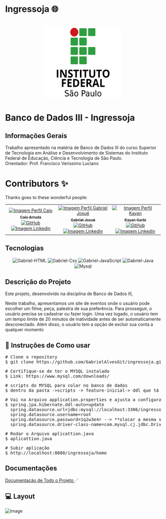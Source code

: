 # Ingressoja 🌐

<link rel="stylesheet" href="https://cdnjs.cloudflare.com/ajax/libs/font-awesome/6.1.0/css/all.min.css">
<h1 align="center">
  <img src="./src/main/resources/static/logo/logo-instituto.png" alt="Imagem do IFSP" width="250" height="230" style="border-radius: 50;">
</h1>

# Banco de Dados III - Ingressoja

## Informações Gerais

<!-- Informações do curso e professor -->
<div align="left"> 
<p>Trabalho apresentado na matéria de  Banco de Dados III
                do curso Superior de Tecnologia em Análise e
                Desenvolvimento de Sistemas do Instituto Federal de
                Educação, Ciência e Tecnologia de São Paulo.<br>
                Orientador: Prof. Francisco Verissimo Luciano 
        </p>

# Contributors ✨

Thanks goes to these wonderful people:

<table align="center">
  <tr>
    <tr>
     <td align="center"><a href="https://github.com/CaioARL"><img alt="Imagem Perfil Caio" src="https://avatars.githubusercontent.com/u/89604540?v=4" width="100px" alt="Foto de Perfil"/><br/><sub><b>Caio Arruda</b></sub></a><br /><a href="https://github.com/CaioARL" title="GitHub"><img align="center" alt="GitHub" height="30" width="40" src="https://cdn.jsdelivr.net/gh/devicons/devicon/icons/github/github-original-wordmark.svg"></a><a href="#" title="Linkedin"><img align="center" alt="Imagem Linkedin" height="30" width="26" src="https://cdn.jsdelivr.net/gh/devicons/devicon/icons/linkedin/linkedin-original.svg"></a></td>
     <td align="center"><a href="https://github.com/GabrielAlvesGit"><img alt="Imagem Perfil Gabriel Josué" src="https://media.licdn.com/dms/image/D4D03AQG3yPiVBZ1NOA/profile-displayphoto-shrink_200_200/0/1695753526127?e=1707350400&v=beta&t=l4LXp9O2Txf7NwAFJd4f4z2l9Y97ONa0xvlQDFmUtdk" width="100px" alt="Foto de Perfil"/><br/><sub><b>Gabriel Josué</b></sub></a><br /><a href="https://github.com/GabrielAlvesGit" title="GitHub"><img align="center" alt="GitHub" height="30" width="40" src="https://cdn.jsdelivr.net/gh/devicons/devicon/icons/github/github-original-wordmark.svg"></a><a href="https://www.linkedin.com/in/gabrielalv3s/" title="Linkedin"><img align="center" alt="Imagem Linkedin" height="30" width="26" src="https://cdn.jsdelivr.net/gh/devicons/devicon/icons/linkedin/linkedin-original.svg"></a></td>
      <td align="center"><a href="https://github.com/c0zyhug"><img alt="Imagem Perfil Kayan" src="https://media.licdn.com/dms/image/D4D03AQH6sc2zHPDjdQ/profile-displayphoto-shrink_800_800/0/1681176003282?e=1707350400&v=beta&t=a7mB7KrvEAlPG-qgxFRfEILLZ5Ei6u4Q4bc1axAhzM4" width="100px" alt="Foto de Perfil"/><br/><sub><b>Kayan Garbi</b></sub></a><br /><a href="https://github.com/c0zyhug" title="GitHub"><img align="center" alt="GitHub" height="30" width="40" src="https://cdn.jsdelivr.net/gh/devicons/devicon/icons/github/github-original-wordmark.svg"></a><a href="https://www.linkedin.com/in/kayan-garbi/" title="Linkedin"><img align="center" alt="Imagem Linkedin" height="30" width="26" src="https://cdn.jsdelivr.net/gh/devicons/devicon/icons/linkedin/linkedin-original.svg"></a></td> 
  </tr>
</table>

<!-- Tecnologias utilizadas no projeto -->

## Tecnologias

<div align="center">
    <img  align="center" alt="Gabriel-HTML" height="45" width="55" src="https://cdn.jsdelivr.net/gh/devicons/devicon/icons/html5/html5-original-wordmark.svg">
    <img align="center" alt="Gabriel-Css" height="45" width="55" src="https://cdn.jsdelivr.net/gh/devicons/devicon/icons/css3/css3-original-wordmark.svg">
    <img align="center" alt="Gabriel-JavaScript" height="45" width="55" src="https://cdn.jsdelivr.net/gh/devicons/devicon/icons/javascript/javascript-plain.svg">
    <img align="center" alt="Gabriel-Java" height="45" width="55" src="https://cdn.jsdelivr.net/gh/devicons/devicon/icons/java/java-original-wordmark.svg" >
    <img align="center" alt="Mysql" height="45" width="55" src="https://cdn.jsdelivr.net/gh/devicons/devicon/icons/mysql/mysql-original-wordmark.svg">
</div>

## Descrição do Projeto

<p>
Este projeto, desenvolvido na disciplina de Banco de Dados  III,<br>

Neste trabalho, apresentamos um site de eventos onde o usuário pode escolher um filme, peça, palestra de sua preferência. Para prosseguir, o usuário precisa se cadastrar ou fazer login. Uma vez logado, o usuário tem um tempo limite de 20 minutos de inatividade antes de ser automaticamente desconectado. Além disso, o usuário tem a opção de excluir sua conta a qualquer momento

</p>

## 🔎 Instruções de Como usar

<pre>
# Clone o repository
$ git clone https://github.com/GabrielAlvesGit/ingressoja.git
</pre>

<pre>
# Certifique-se de ter o MYSQL instalado
$ Link: https://www.mysql.com/downloads/
</pre>

<pre>
# scripts do MYSQL para colar no banco de dados
$ dentro da pasta ->scripts -> feature-inicial-> ddl que tá na pasta scripts
</pre>

<pre>
# Vai na Arquivo application.properties e ajusta a configurações para o seu mysql
$ spring.jpa.hibernate.ddl-auto=update
  spring.datasource.url=jdbc:mysql://localhost:3306/ingressoja
  spring.datasource.username=root
  spring.datasource.password=1q2w3e4r --> **olocar a mesma senha que você definiu ao seu banco MYSQL quando fez o Download**
  spring.datasource.driver-class-name=com.mysql.cj.jdbc.Driver
</pre>

<pre>
# Rodar o Arquivo aplicattion.java
$ aplicattion.java
</pre>

<pre>
# Subir aplicação
$ http://localhost:8080/ingressoja/home
</pre>

## Documentações

<a href="https://docs.google.com/document/d/11xhx35ILzS7PvUHJdPTi2ZIRn0_SZzNKkvfo3MNtzAM/edit?usp=sharing">Documentação de Todo o Projeto <img src="./src/main/resources/static/logo/iconAcimaDireitaBlue.png" alt="Imagem Seta A Direita Blue" style="width: 12px; height: 12px; "></a>

## 💻 Layout 
![image](https://github.com/GabrielAlvesGit/ingressoja/assets/102634725/70730cc7-7f38-40f6-b8b5-a58ea9c25aee)
